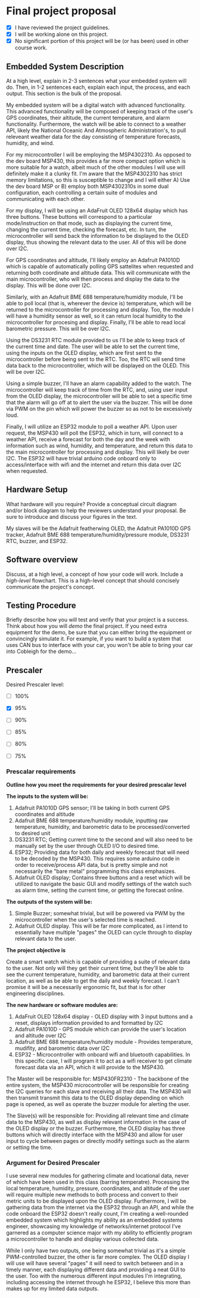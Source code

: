 # Final project proposal

- [x] I have reviewed the project guidelines.
- [x] I will be working alone on this project.
- [x] No significant portion of this project will be (or has been) used in other course work.

## Embedded System Description

At a high level, explain in 2-3 sentences what your embedded system will do.  Then, in 1-2 sentences each, explain each input, the process, and each output. This section is the bulk of the proposal.

My embedded system will be a digital watch with advanced functionality. This advanced functionality will be composed of keeping track of the user's GPS coordinates, their altitude, the current temperature, and alarm functionality. Furthermore, the watch will be able to connect to a weather API, likely the National Oceanic And Atmospheric Administration's, to pull releveant weather data for the day consisting of temperature forecasts, humidity, and wind. 

For my microcontroller I will be employing the MSP4302310. As opposed to the dev board MSP430, this provides a far more compact option which is more suitable for a watch, albeit much of the other modules I will use will definitely make it a clunky fit. I'm aware that the MSP4302310 has strict memory limitations, so this is susceptible to change and I will either A) Use the dev board MSP or B) employ both MSP4302310s in some dual configuration, each controlling a certain suite of modules and communicating with each other.

For my display, I will be using an AdaFruit OLED 128x64 display which has three buttons. These buttons will correspond to a particular mode/instruction on that mode, such as displaying the current time, changing the current time, checking the forecast, etc. In turn, the microcontroller will send back the information to be displayed to the OLED display, thus showing the relevant data to the user. All of this will be done over I2C.

For GPS coordinates and altitude, I'll likely employ an Adafruit PA1010D which is capable of automatically polling GPS sattelites when requested and returning both coordinate and altitude data. This will communicate with the main microcontroller, who will then process and display the data to the display. This will be done over I2C.

Similarly, with an Adafruit BME 688 temperature/humidity module, I'll be able to poll local (that is, wherever the device is) temperature, which will be returned to the microcontroller for processing and display. Too, the module I will have a humidity sensor as well, so it can return local humidity to the microcontroller for procesing and display. Finally, I'll be able to read local barometric pressure. This will be over I2C.

Using the DS3231 RTC module provided to us I'll be able to keep track of the current time and date. The user will be able to set the current time, using the inputs on the OLED display, which are first sent to the microcontroller before being sent to the RTC. Too, the RTC will send time data back to the microcontroller, which will be displayed on the OLED. This will be over I2C.

Using a simple buzzer, I'll have an alarm capability added to the watch. The microcontroller will keep track of time from the RTC, and, using user input from the OLED display, the microcontroller will be able to set a specific time that the alarm will go off at to alert the user via the buzzer. This will be done via PWM on the pin which will power the buzzer so as not to be excessively loud.

Finally, I will utilize an ESP32 module to poll a weather API. Upon user request, the MSP430 will poll the ESP32, which in turn, will connect to a weather API, receive a forecast for both the day and the week with information such as wind, humidity, and temperature, and return this data to the main microcontroller for processing and display. This will likely be over I2C. The ESP32 will have trivial arduino code onboard only to access/interface with wifi and the internet and return this data over I2C when requested.

## Hardware Setup

What hardware will you require? Provide a conceptual circuit diagram and/or block diagram to help the reviewers understand your proposal. Be sure to introduce and discuss your figures in the text.

My slaves will be the Adafruit featherwing OLED, the Adafruit PA1010D GPS tracker, Adafruit BME 688 temperature/humidity/pressure module, DS3231 RTC, buzzer, and ESP32.


## Software overview

Discuss, at a high level, a concept of how your code will work. Include a *high-level* flowchart. This is a high-level concept that should concisely communicate the project's concept.

## Testing Procedure

Briefly describe how you will test and verify that your project is a success. Think about how you will *demo* the final project. If you need extra equipment for the demo, be sure that you can either bring the equipment or convincingly simulate it. For example, if you want to build a system that uses CAN bus to interface with your car, you won't be able to bring your car into Cobleigh for the demo...


## Prescaler

Desired Prescaler level: 

- [ ] 100%
- [x] 95% 
- [ ] 90% 
- [ ] 85% 
- [ ] 80% 
- [ ] 75% 



### Prescalar requirements 

**Outline how you meet the requirements for your desired prescalar level**

**The inputs to the system will be:**
1.  Adafruit PA1010D GPS sensor; I'll be taking in both current GPS coordinates and altitude
2.  Adafruit BME 688 temperature/humidity module, inputting raw temperature, humidity, and barometric data to be processed/converted to desired unit
3.  DS3231 RTC; Getting current time to the second and will also need to be manually set by the user through OLED I/O to desired time.
4.  ESP32; Providing data for both daily and weekly forecast that will need to be decoded by the MSP430. This requires some arduino code in order to receive/process
API data, but is pretty simple and not necessarily the "bare metal" programming this class emphasizes.
5.  Adafruit OLED display; Contains three buttons and a reset which will be utilized to navigate the basic GUI and modify settings of the watch such as alarm time,
setting the current time, or getting the forecast online.

**The outputs of the system will be:**
1.   Simple Buzzer; somewhat trivial, but will be powered via PWM by the microcontroller when the user's selected time is reached.
2.   Adafruit OLED display. This will be far more complicated, as I intend to essentially have multiple "pages" the OLED can cycle through to display relevant data
to the user.

**The project objective is**

Create a smart watch which is capable of providing a suite of relevant data to the user. Not only will they get their current time, but they'll be able to see the current temperature, humidity, and barometric data at their current location, as well as be able to get the daily and weekly forecast. I can't promise it will be a necessarily ergonomic fit, but that is for other engineering disciplines.

**The new hardware or software modules are:**
1. AdaFruit OLED 128x64 display - OLED display with 3 input buttons and a reset, displays information provided to and formatted by I2C
2. Adafruit PA1010D - GPS module which can provide the user's location and altitude over I2C
3. Adafruit BME 688 temperature/humidity module - Provides temperature, mudifity, and barometric data over I2C
4. ESP32 - Microcontroller with onboard wifi and bluetooth capabilities. In this specific case, I will program it to act as a wifi receiver to get climate forecast data via an API, which it will provide to the MSP430.


The Master will be responsible for:
MSP430FR2310 - The backbone of the entire system, the MSP430 microcontroller will be responsible for creating the I2C queries for each slave and receiving all their data. The MSP430 will then transmit transmit this data to the OLED display depending on which page is opened, as well as operate the buzzer module for alerting the user.

The Slave(s) will be responsible for:
Providing all relevant time and climate data to the MSP430, as well as display relevant information in the case of the OLED display or the buzzer. Furthermore, the OLED display has three buttons which will directly interface with the MSP430 and allow for user input to cycle between pages or directly modify settings such as the alarm or setting the time.



### Argument for Desired Prescaler

I use several new modules for gathering climate and locational data, never of which have been used in this class (barring temperatre). Processing the local temperature, humidity, pressure, coordinates, and altitude of the user will require multiple new methods to both process and convert to their metric units to be displayed upon the OLED display. Furthermore, I will be gathering data from the internet via the ESP32 through an API, and while the code onboard the ESP32 doesn't really count, I'm creating a well-rounded embedded system which highlights my ability as an embedded systems engineer, showcasing my knowledge of networks/internet protocol I've garnered as a computer science major with my ability to efficiently program a microcontroller to handle and display various collected data.

While I only have two outputs, one being somewhat trivial as it's a simple PWM-controlled buzzer, the other is far more complex. The OLED display I will use will have several "pages" it will need to switch between and in a timely manner, each displaying different data and providing a neat GUI to the user. Too with the numerous different input modules I'm integrating, including accessing the internet through he ESP32, I believe this more than makes up for my limited data outputs.
